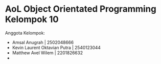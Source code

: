 # AoL Object Orientated Programming Kelompok 10
Anggota Kelompok:
- Amsal Anugrah                 | 2502048666
- Kevin Laurent Oktavian Putra  | 2540123044
- Matthew Avel Wilem            | 2201826632
- 
